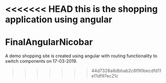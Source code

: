<<<<<<< HEAD
this is the shopping application using angular
=======
# FinalAngularNicobar
A demo shopping site is created using angular with routing functionality to switch components on 17-03-2019.
>>>>>>> 44d7328a8dbbab2c8f90becdfd11e11df97ec21c
